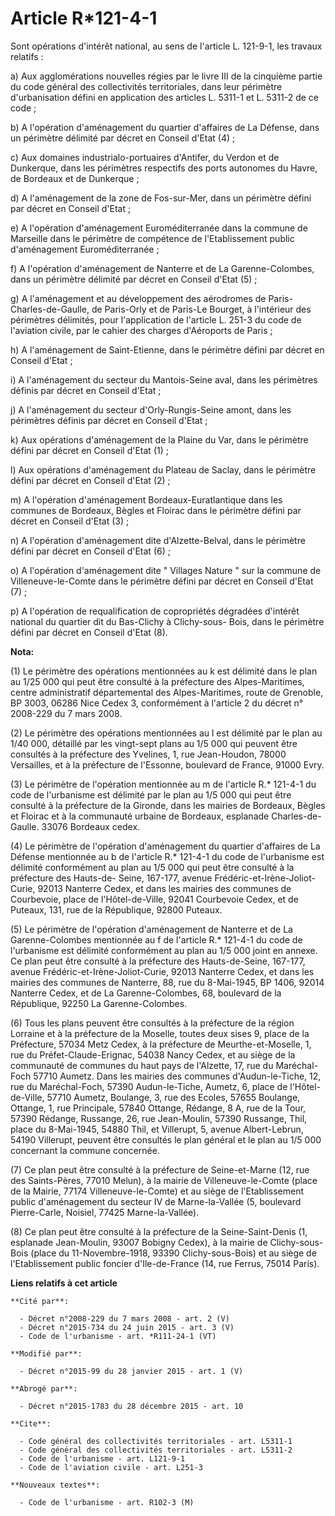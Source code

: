 # Article R*121-4-1

Sont opérations d'intérêt national, au sens de l'article L. 121-9-1, les travaux relatifs : 

a) Aux agglomérations nouvelles régies par le livre III de la cinquième partie du code général des collectivités
territoriales, dans leur périmètre d'urbanisation défini en application des articles L. 5311-1 et L. 5311-2 de ce code ; 

b) A l'opération d'aménagement du quartier d'affaires de La Défense, dans un périmètre délimité par décret en Conseil d'Etat
(4) ; 

c) Aux domaines industrialo-portuaires d'Antifer, du Verdon et de Dunkerque, dans les périmètres respectifs des ports
autonomes du Havre, de Bordeaux et de Dunkerque ; 

d) A l'aménagement de la zone de Fos-sur-Mer, dans un périmètre défini par décret en Conseil d'Etat ; 

e) A l'opération d'aménagement Euroméditerranée dans la commune de Marseille dans le périmètre de compétence de
l'Etablissement public d'aménagement Euroméditerranée ; 

f) A l'opération d'aménagement de Nanterre et de La Garenne-Colombes, dans un périmètre délimité par décret en Conseil d'Etat
(5) ; 

g) A l'aménagement et au développement des aérodromes de Paris-Charles-de-Gaulle, de Paris-Orly et de Paris-Le Bourget, à
l'intérieur des périmètres délimités, pour l'application de l'article L. 251-3 du code de l'aviation civile, par le cahier
des charges d'Aéroports de Paris ; 

h) A l'aménagement de Saint-Etienne, dans le périmètre défini par décret en Conseil d'Etat ; 

i) A l'aménagement du secteur du Mantois-Seine aval, dans les périmètres définis par décret en Conseil d'Etat ; 

j) A l'aménagement du secteur d'Orly-Rungis-Seine amont, dans les périmètres définis par décret en Conseil d'Etat ; 

k) Aux opérations d'aménagement de la Plaine du Var, dans le périmètre défini par décret en Conseil d'Etat (1) ; 

l) Aux opérations d'aménagement du Plateau de Saclay, dans le périmètre défini par décret en Conseil d'Etat (2) ; 

m) A l'opération d'aménagement Bordeaux-Euratlantique dans les communes de Bordeaux, Bègles et Floirac dans le périmètre
défini par décret en Conseil d'Etat (3) ; 

n) A l'opération d'aménagement dite d'Alzette-Belval, dans le périmètre défini par décret en Conseil d'Etat (6) ; 

o) A l'opération d'aménagement dite " Villages Nature " sur la commune de Villeneuve-le-Comte dans le périmètre défini par
décret en Conseil d'Etat (7) ;

p) A l'opération de requalification de copropriétés dégradées d'intérêt national du quartier dit du Bas-Clichy à Clichy-sous-
Bois, dans le périmètre défini par décret en Conseil d'Etat (8).

**Nota:**

(1) Le périmètre des opérations mentionnées au k est délimité dans le plan au 1/25 000 qui peut être consulté à la préfecture
des Alpes-Maritimes, centre administratif départemental des Alpes-Maritimes, route de Grenoble, BP 3003, 06286 Nice Cedex 3,
conformément à l'article 2 du décret n° 2008-229 du 7 mars 2008.

(2) Le périmètre des opérations mentionnées au l est délimité par le plan au 1/40 000, détaillé par les vingt-sept plans au
1/5 000 qui peuvent être consultés à la préfecture des Yvelines, 1, rue Jean-Houdon, 78000 Versailles, et à la préfecture de
l'Essonne, boulevard de France, 91000 Evry.

(3) Le périmètre de l'opération mentionnée au m de l'article R.* 121-4-1 du code de l'urbanisme est délimité par le plan au
1/5 000 qui peut être consulté à la préfecture de la Gironde, dans les mairies de Bordeaux, Bègles et Floirac et à la
communauté urbaine de Bordeaux, esplanade Charles-de-Gaulle. 33076 Bordeaux cedex.

(4) Le périmètre de l'opération d'aménagement du quartier d'affaires de La Défense mentionnée au b de l'article R.* 121-4-1
du code de l'urbanisme est délimité conformément au plan au 1/5 000 qui peut être consulté à la préfecture des Hauts-de-
Seine, 167-177, avenue Frédéric-et-Irène-Joliot-Curie, 92013 Nanterre Cedex, et dans les mairies des communes de Courbevoie,
place de l'Hôtel-de-Ville, 92041 Courbevoie Cedex, et de Puteaux, 131, rue de la République, 92800 Puteaux.

(5) Le périmètre de l'opération d'aménagement de Nanterre et de La Garenne-Colombes mentionnée au f de l'article R.* 121-4-1
du code de l'urbanisme est délimité conformément au plan au 1/5 000 joint en annexe. Ce plan peut être consulté à la
préfecture des Hauts-de-Seine, 167-177, avenue Frédéric-et-Irène-Joliot-Curie, 92013 Nanterre Cedex, et dans les mairies des
communes de Nanterre, 88, rue du 8-Mai-1945, BP 1406, 92014 Nanterre Cedex, et de La Garenne-Colombes, 68, boulevard de la
République, 92250 La Garenne-Colombes. 

(6) Tous les plans peuvent être consultés à la préfecture de la région Lorraine et à la préfecture de la Moselle, toutes deux
sises 9, place de la Préfecture, 57034 Metz Cedex, à la préfecture de Meurthe-et-Moselle, 1, rue du Préfet-Claude-Erignac,
54038 Nancy Cedex, et au siège de la communauté de communes du haut pays de l'Alzette, 17, rue du Maréchal-Foch 57710 Aumetz.
Dans les mairies des communes d'Audun-le-Tiche, 12, rue du Maréchal-Foch, 57390 Audun-le-Tiche, Aumetz, 6, place de l'Hôtel-
de-Ville, 57710 Aumetz, Boulange, 3, rue des Ecoles, 57655 Boulange, Ottange, 1, rue Principale, 57840 Ottange, Rédange, 8 A,
rue de la Tour, 57390 Rédange, Russange, 26, rue Jean-Moulin, 57390 Russange, Thil, place du 8-Mai-1945, 54880 Thil, et
Villerupt, 5, avenue Albert-Lebrun, 54190 Villerupt, peuvent être consultés le plan général et le plan au 1/5 000 concernant
la commune concernée. 

(7) Ce plan peut être consulté à la préfecture de Seine-et-Marne (12, rue des Saints-Pères, 77010 Melun), à la mairie de
Villeneuve-le-Comte (place de la Mairie, 77174 Villeneuve-le-Comte) et au siège de l'Etablissement public d'aménagement du
secteur IV de Marne-la-Vallée (5, boulevard Pierre-Carle, Noisiel, 77425 Marne-la-Vallée). 

(8) Ce plan peut être consulté à la préfecture de la Seine-Saint-Denis (1, esplanade Jean-Moulin, 93007 Bobigny Cedex), à la
mairie de Clichy-sous-Bois (place du 11-Novembre-1918, 93390 Clichy-sous-Bois) et au siège de l'Etablissement public foncier
d'Ile-de-France (14, rue Ferrus, 75014 Paris).

**Liens relatifs à cet article**

	**Cité par**:

	  - Décret n°2008-229 du 7 mars 2008 - art. 2 (V)
	  - Décret n°2015-734 du 24 juin 2015 - art. 3 (V)
	  - Code de l'urbanisme - art. *R111-24-1 (VT)

	**Modifié par**:

	  - Décret n°2015-99 du 28 janvier 2015 - art. 1 (V)

	**Abrogé par**:

	  - Décret n°2015-1783 du 28 décembre 2015 - art. 10

	**Cite**:

	  - Code général des collectivités territoriales - art. L5311-1
	  - Code général des collectivités territoriales - art. L5311-2
	  - Code de l'urbanisme - art. L121-9-1
	  - Code de l'aviation civile - art. L251-3

	**Nouveaux textes**:

	  - Code de l'urbanisme - art. R102-3 (M)
